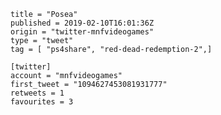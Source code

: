 ```
title = "Posea"
published = 2019-02-10T16:01:36Z
origin = "twitter-mnfvideogames"
type = "tweet"
tag = [ "ps4share", "red-dead-redemption-2",]

[twitter]
account = "mnfvideogames"
first_tweet = "1094627453081931777"
retweets = 1
favourites = 3
```

<p class='image'><img src='https://mnf.m17s.net/2019/02/10/DzDl3XRWoAEWKrJ.jpg' alt=''></p>

